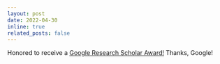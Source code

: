 ```yaml
---
layout: post
date: 2022-04-30
inline: true 
related_posts: false
---
```


Honored to receive a <a href="https://research.google/outreach/research-scholar-program/recipients/?category=2022">Google Research Scholar Award!</a> Thanks, Google! 